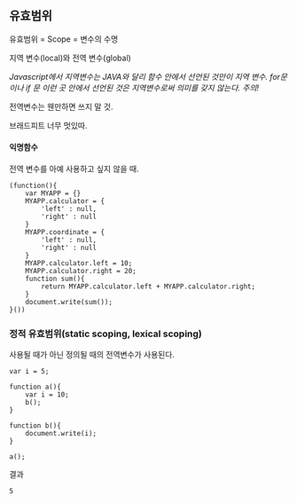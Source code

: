 ## 유효범위

유효범위 = Scope = 변수의 수명  

지역 변수(local)와 전역 변수(global)  

*Javascript에서 지역변수는 JAVA와 달리 함수 안에서 선언된 것만이 지역 변수. for문이나 if 문 이런 곳 안에서 선언된 것은 지역변수로써 의미를 갖지 않는다. 주의!*

전역변수는 웬만하면 쓰지 말 것.  

브래드피트 너무 멋있따.  

#### 익명함수
전역 변수를 아예 사용하고 싶지 않을 때.  

```
(function(){
    var MYAPP = {}
    MYAPP.calculator = {
        'left' : null,
        'right' : null
    }
    MYAPP.coordinate = {
        'left' : null,
        'right' : null
    }
    MYAPP.calculator.left = 10;
    MYAPP.calculator.right = 20;
    function sum(){
        return MYAPP.calculator.left + MYAPP.calculator.right;
    }
    document.write(sum());
}())
```

### 정적 유효범위(static scoping, lexical scoping)

사용될 때가 아닌 정의될 때의 전역변수가 사용된다.

```
var i = 5;

function a(){
    var i = 10;
    b();
}

function b(){
    document.write(i);
}

a();
```

결과

```
5
```

